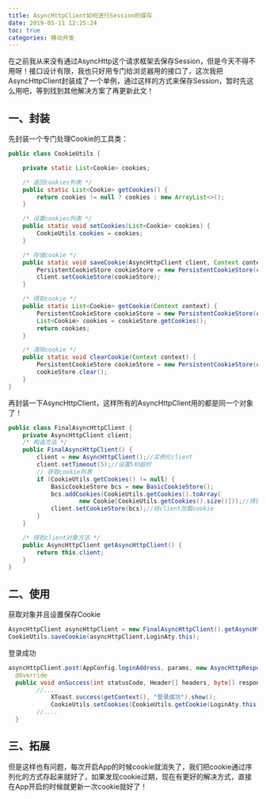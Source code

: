 ```yaml
---
title: AsyncHttpClient如何进行Session的保存
date: 2019-05-11 12:25:24
toc: true
categories: 移动开发
---
```


在之前我从来没有通过AsyncHttp这个请求框架去保存Session，但是今天不得不用呀！接口设计有限，我也只好用专门给浏览器用的接口了，这次我把AsyncHttpClient封装成了一个单例，通过这样的方式来保存Session，暂时先这么用吧，等到找到其他解决方案了再更新此文！

## 一、封装

先封装一个专门处理Cookie的工具类：

```java
public class CookieUtils {

    private static List<Cookie> cookies;

    /* 返回cookies列表 */
    public static List<Cookie> getCookies() {
        return cookies != null ? cookies : new ArrayList<>();
    }

    /* 设置cookies列表 */
    public static void setCookies(List<Cookie> cookies) {
        CookieUtils.cookies = cookies;
    }

    /* 存储cookie */
    public static void saveCookie(AsyncHttpClient client, Context context) {
        PersistentCookieStore cookieStore = new PersistentCookieStore(context);
        client.setCookieStore(cookieStore);
    }

    /* 得到cookie */
    public static List<Cookie> getCookie(Context context) {
        PersistentCookieStore cookieStore = new PersistentCookieStore(context);
        List<Cookie> cookies = cookieStore.getCookies();
        return cookies;
    }

    /* 清除cookie */
    public static void clearCookie(Context context) {
        PersistentCookieStore cookieStore = new PersistentCookieStore(context);
        cookieStore.clear();
    }
}
```

再封装一下AsyncHttpClient，这样所有的AsyncHttpClient用的都是同一个对象了！

```java
public class FinalAsyncHttpClient {
    private AsyncHttpClient client;
    /* 构造方法 */
    public FinalAsyncHttpClient() {
        client = new AsyncHttpClient();//实例化client
        client.setTimeout(5);//设置5秒超时
        // 获取cookie列表
        if (CookieUtils.getCookies() != null) {
            BasicCookieStore bcs = new BasicCookieStore();
            bcs.addCookies(CookieUtils.getCookies().toArray(
                    new Cookie[CookieUtils.getCookies().size()]));//得到cookie列表
            client.setCookieStore(bcs);//给client加载cookie
        }
    }

    /* 得到client对象方法 */
    public AsyncHttpClient getAsyncHttpClient() {
        return this.client;
    }
}
```

## 二、使用

获取对象并且设置保存Cookie

```java
AsyncHttpClient asyncHttpClient = new FinalAsyncHttpClient().getAsyncHttpClient();
CookieUtils.saveCookie(asyncHttpClient,LoginAty.this);
```

登录成功

```java
asyncHttpClient.post(AppConfig.loginAddress, params, new AsyncHttpResponseHandler() {
  @Override
  public void onSuccess(int statusCode, Header[] headers, byte[] responseBody) {
    	//....
			XToast.success(getContext(), "登录成功").show();
			CookieUtils.setCookies(CookieUtils.getCookie(LoginAty.this));
    	//....
  }
```

## 三、拓展

但是这样也有问题，每次开启App的时候cookie就消失了，我们把cookie通过序列化的方式存起来就好了，如果发现cookie过期，现在有更好的解决方式，直接在App开启的时候就更新一次cookie就好了！